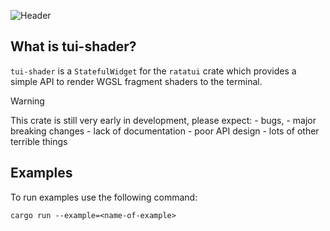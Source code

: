 ![Header](https://github.com/pemattern/tui-shader/assets/stylize-other-widget.gif)

## What is tui-shader?

`tui-shader` is a `StatefulWidget` for the `ratatui` crate which provides a simple API to render WGSL fragment shaders to the terminal.

> [!WARNING]
>
>
> This crate is still very early in development, please expect:
>     - bugs,
>     - major breaking changes
>     - lack of documentation
>     - poor API design
>     - lots of other terrible things  

## Examples

To run examples use the following command:

```
cargo run --example=<name-of-example>
```
